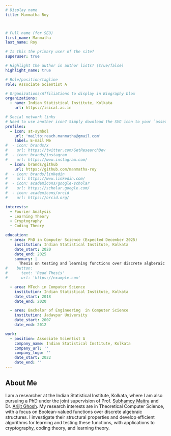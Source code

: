 ```yaml
---
# Display name
title: Manmatha Roy



# Full name (for SEO)
first_name: Manmatha
last_name: Roy

# Is this the primary user of the site?
superuser: true

# Highlight the author in author lists? (true/false)
highlight_name: true

# Role/position/tagline
role: Associate Scientist A

# Organizations/Affiliations to display in Biography blox
organizations:
  - name: Indian Statistical Institute, Kolkata
    url: https://isical.ac.in

# Social network links
# Need to use another icon? Simply download the SVG icon to your `assets/media/icons/` folder.
profiles:
  - icon: at-symbol
    url: 'mailto:reach.manmatha@gmail.com'
    label: E-mail Me
#  - icon: brands/x
#    url: https://twitter.com/GetResearchDev
#  - icon: brands/instagram
#    url: https://www.instagram.com/
  - icon: brands/github
    url: https://github.com/manmatha-roy
#  - icon: brands/linkedin
#    url: https://www.linkedin.com/
#  - icon: academicons/google-scholar
#    url: https://scholar.google.com/
#  - icon: academicons/orcid
#    url: https://orcid.org/

interests:
  - Fourier Analysis
  - Learning Theory
  - Cryptography
  - Coding Theory

education:
  - area: PhD in Computer Science (Expected December 2025)
    institution: Indian Statistical Institute, Kolkata
    date_start: 2020
    date_end: 2025
    summary: |
      Thesis on testing and learning functions over discrete algberaic structure. 
#    button:
#      text: 'Read Thesis'
#      url: 'https://example.com'

  - area: MTech in Computer Science
    institution: Indian Statistical Institute, Kolkata
    date_start: 2018
    date_end: 2020

  - area: Bachelor of Engineering  in Computer Science
    institution: Jadavpur University
    date_start: 2007
    date_end: 2012

work:
  - position: Associate Scientist A
    company_name: Indian Statistical Institute, Kolkata
    company_url: ''
    company_logo: ''
    date_start: 2022
    date_end: ''
---
```


## About Me
I am a researcher at the Indian Statistical Institute, Kolkata, where I am also pursuing a PhD under the joint supervision of Prof. [Subhamoy Maitra](https://isi.irins.org/profile/61161) and Dr. [Arijit Ghosh](https://sites.google.com/site/homepagearijitghosh/). My research interests are in Theoretical Computer Science, with a focus on Boolean-valued functions over discrete algebraic structures. I investigate their structural properties and develop efficient algorithms for learning and testing these functions, with applications to cryptography, coding theory, and learning theory.




